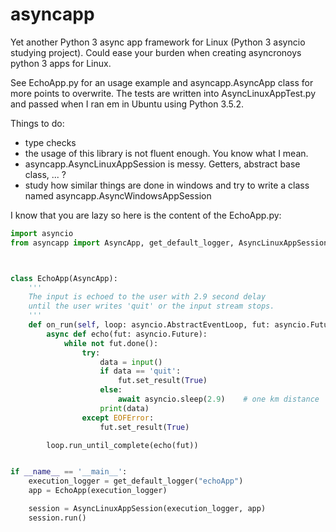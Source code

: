 # asyncapp
Yet another Python 3 async app framework for Linux (Python 3 asyncio studying project).
Could ease your burden when creating asyncronoys python 3 apps for Linux.

See  EchoApp.py for an usage example and asyncapp.AsyncApp class for more points to overwrite. 
The tests are written into AsyncLinuxAppTest.py and passed when I ran em in Ubuntu using Python 3.5.2.

Things to do:
 * type checks
 * the usage of this library is not fluent enough. You know what I mean.
 * asyncapp.AsyncLinuxAppSession is messy. Getters, abstract base class, ... ? 
 * study how similar things are done in windows and try to write a class named asyncapp.AsyncWindowsAppSession


I know that you are lazy so here is the content of the EchoApp.py:
```python
import asyncio
from asyncapp import AsyncApp, get_default_logger, AsyncLinuxAppSession



class EchoApp(AsyncApp):
    '''
    The input is echoed to the user with 2.9 second delay
    until the user writes 'quit' or the input stream stops.
    '''
    def on_run(self, loop: asyncio.AbstractEventLoop, fut: asyncio.Future):
        async def echo(fut: asyncio.Future):
            while not fut.done():
                try:
                    data = input()
                    if data == 'quit':
                        fut.set_result(True)
                    else:
                        await asyncio.sleep(2.9)    # one km distance
                    print(data)
                except EOFError:
                    fut.set_result(True)

        loop.run_until_complete(echo(fut))


if __name__ == '__main__':
    execution_logger = get_default_logger("echoApp")
    app = EchoApp(execution_logger)

    session = AsyncLinuxAppSession(execution_logger, app)
    session.run()
```
